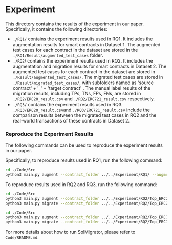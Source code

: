 # Experiment

This directory contains the results of the experiment in our paper. Specifically, it contains the following directories:

- `./RQ1/` contains the experiment results used in RQ1. It includes the augmentation results for smart contracts in Dataset 1. The augmented test cases for each contract in the dataset are stored in the `./RQ1/Result/augmented_test_cases` folder.
- `./RQ2`/ contains the experiment results used in RQ2. It includes the augmentation and migration results for smart contracts in Dataset 2. The augmented test cases for each contract in the dataset are stored in `./Result/augmented_test_cases/`. The migrated test cases are stored in `./Result/migrated_test_cases/`, with subfolders named as 'source contract' + '_' + 'target contract' . The manual label results of the migration results, including TPs, TNs, FPs, FNs, are stored in `./RQ2/ERC20_result.csv` and `./RQ2/ERC721_result.csv` respectively.
- `./RQ3/` contains the experiment results used in RQ3. `./RQ3/ERC20_result.csv`and `./RQ3/ERC721_result.csv` include the comparison results between the migrated test cases in RQ2 and the real-world transactions of these contracts in Dataset 2.



### Reproduce the Experiment Results

The following commands can be used to reproduce the experiment results in our paper.

Specifically, to reproduce results used in RQ1, run the following command:

```bash
cd ./Code/Src
python3 main.py augment --contract_folder ../../Experiment/RQ1/ --augmentation_folder ../../Experiment/RQ1/ --etherscan_api ETHERSCAN_API_KEY --http_provider GETH_ARCHIVE_PROVIDER
```

To reproduce results used in RQ2 and RQ3, run the following command:

```bash
cd ./Code/Src
python3 main.py augment --contract_folder ../../Experiment/RQ2/Top_ERC20/ --augmentation_folder ../../Experiment/RQ2/Top_ERC20/ --etherscan_api ETHERSCAN_API_KEY --http_provider GETH_ARCHIVE_PROVIDER
python3 main.py migrate --contract_folder ../../Experiment/RQ2/Top_ERC20/ --augmentation_folder ../../Experiment/RQ2/Top_ERC20/ --migration_folder ../../Experiment/RQ2/Top_ERC20/ --etherscan_api ETHERSCAN_API_KEY --http_provider GETH_ARCHIVE_PROVIDER
```

```bash
cd ./Code/Src
python3 main.py augment --contract_folder ../../Experiment/RQ2/Top_ERC721/ --augmentation_folder ../../Experiment/RQ2/Top_ERC721/ --etherscan_api ETHERSCAN_API_KEY --http_provider GETH_ARCHIVE_PROVIDER
python3 main.py migrate --contract_folder ../../Experiment/RQ2/Top_ERC721/ --augmentation_folder ../../Experiment/RQ2/Top_ERC721/ --migration_folder ../../Experiment/RQ2/Top_ERC20/ --etherscan_api ETHERSCAN_API_KEY --http_provider GETH_ARCHIVE_PROVIDER
```

For more details about how to run SolMigrator, please refer to `Code/README.md`.